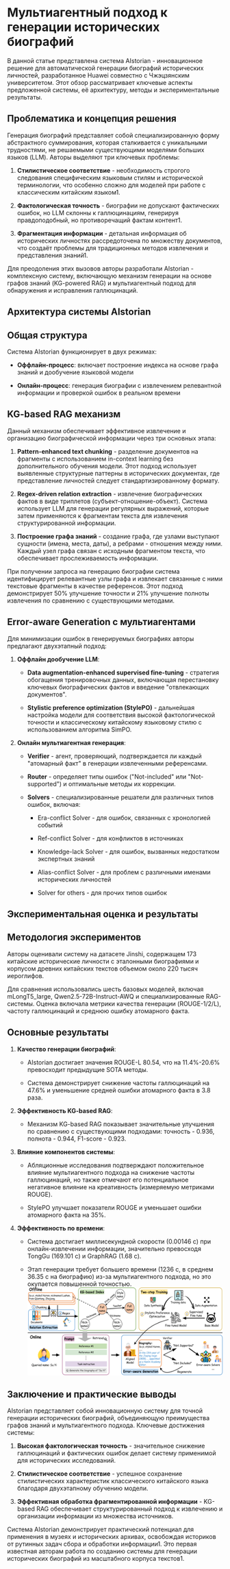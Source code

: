 # Мультиагентный подход к генерации исторических биографий

В данной статье представлена система AIstorian - инновационное решение для автоматической генерации биографий исторических личностей, разработанное Huawei совместно с Чжэцзянским университетом. Этот обзор рассматривает ключевые аспекты предложенной системы, её архитектуру, методы и экспериментальные результаты.
## Проблематика и концепция решения

Генерация биографий представляет собой специализированную форму абстрактного суммирования, которая сталкивается с уникальными трудностями, не решаемыми существующими моделями больших языков (LLM). Авторы выделяют три ключевых проблемы:

1. **Стилистическое соответствие** - необходимость строгого следования специфическим языковым стилям и исторической терминологии, что особенно сложно для моделей при работе с классическим китайским языком1.
    
2. **Фактологическая точность** - биографии не допускают фактических ошибок, но LLM склонны к галлюцинациям, генерируя правдоподобный, но противоречащий фактам контент1.
    
3. **Фрагментация информации** - детальная информация об исторических личностях рассредоточена по множеству документов, что создаёт проблемы для традиционных методов извлечения и представления знаний1.
    

Для преодоления этих вызовов авторы разработали AIstorian - комплексную систему, включающую механизм генерации на основе графов знаний (KG-powered RAG) и мультиагентный подход для обнаружения и исправления галлюцинаций.

## Архитектура системы AIstorian

## Общая структура

Система AIstorian функционирует в двух режимах:

- **Оффлайн-процесс**: включает построение индекса на основе графа знаний и дообучение языковой модели
    
- **Онлайн-процесс**: генерация биографии с извлечением релевантной информации и проверкой ошибок в реальном времени
    

## KG-based RAG механизм

Данный механизм обеспечивает эффективное извлечение и организацию биографической информации через три основных этапа:

1. **Pattern-enhanced text chunking** - разделение документов на фрагменты с использованием in-context learning без дополнительного обучения модели. Этот подход использует выявленные структурные паттерны в исторических документах, где представление личностей следует стандартизированному формату.
    
2. **Regex-driven relation extraction** - извлечение биографических фактов в виде триплетов (субъект-отношение-объект). Система использует LLM для генерации регулярных выражений, которые затем применяются к фрагментам текста для извлечения структурированной информации.
    
3. **Построение графа знаний** - создание графа, где узлами выступают сущности (имена, места, даты), а ребрами - отношения между ними. Каждый узел графа связан с исходным фрагментом текста, что обеспечивает прослеживаемость информации.
    

При получении запроса на генерацию биографии система идентифицирует релевантные узлы графа и извлекает связанные с ними текстовые фрагменты в качестве референсов. Этот подход демонстрирует 50% улучшение точности и 21% улучшение полноты извлечения по сравнению с существующими методами.

## Error-aware Generation с мультиагентами

Для минимизации ошибок в генерируемых биографиях авторы предлагают двухэтапный подход:

1. **Оффлайн дообучение LLM**:
    
    - **Data augmentation-enhanced supervised fine-tuning** - стратегия обогащения тренировочных данных, включающая перестановку ключевых биографических фактов и введение "отвлекающих документов".
        
    - **Stylistic preference optimization (StylePO)** - дальнейшая настройка модели для соответствия высокой фактологической точности и классическому китайскому языковому стилю с использованием алгоритма SimPO.
        
2. **Онлайн мультиагентная генерация**:
    
    - **Verifier** - агент, проверяющий, подтверждается ли каждый "атомарный факт" в генерации извлеченными референсами.
        
    - **Router** - определяет типы ошибок ("Not-included" или "Not-supported") и оптимальные методы их коррекции.
        
    - **Solvers** - специализированные решатели для различных типов ошибок, включая:
        
        - Era-conflict Solver - для ошибок, связанных с хронологией событий
            
        - Ref-conflict Solver - для конфликтов в источниках
            
        - Knowledge-lack Solver - для ошибок, вызванных недостатком экспертных знаний
            
        - Alias-conflict Solver - для проблем с различными именами исторических личностей
            
        - Solver for others - для прочих типов ошибок
            

## Экспериментальная оценка и результаты

## Методология экспериментов

Авторы оценивали систему на датасете Jinshi, содержащем 173 китайские исторические личности с эталонными биографиями и корпусом древних китайских текстов объемом около 220 тысяч иероглифов.

Для сравнения использовались шесть базовых моделей, включая mLongT5_large, Qwen2.5-72B-Instruct-AWQ и специализированные RAG-системы. Оценка включала метрики качества генерации (ROUGE-1/2/L), частоту галлюцинаций и среднюю ошибку атомарного факта.

## Основные результаты

1. **Качество генерации биографий**:
    
    - AIstorian достигает значения ROUGE-L 80.54, что на 11.4%-20.6% превосходит предыдущие SOTA методы.
        
    - Система демонстрирует снижение частоты галлюцинаций на 47.6% и уменьшение средней ошибки атомарного факта в 3.8 раза.
        
2. **Эффективность KG-based RAG**:
    
    - Механизм KG-based RAG показывает значительные улучшения по сравнению с существующими подходами: точность - 0.936, полнота - 0.944, F1-score - 0.923.
        
3. **Влияние компонентов системы**:
    
    - Абляционные исследования подтверждают положительное влияние мультиагентного подхода на снижение частоты галлюцинаций, но также отмечают его потенциальное негативное влияние на креативность (измеряемую метриками ROUGE).
        
    - StylePO улучшает показатели ROUGE и уменьшает ошибки атомарного факта на 35%.
        
4. **Эффективность по времени**:
    
    - Система достигает миллисекундной скорости (0.00146 с) при онлайн-извлечении информации, значительно превосходя TongGu (169.101 с) и GraphRAG (1.68 с).
        
    - Этап генерации требует большего времени (1236 с, в среднем 36.35 с на биографию) из-за мультиагентного подхода, но это окупается повышенной точностью.
![Alt text](https://github.com/rocoss/Awesome-RAG/blob/main/images/Pasted%20image%2020250509145544.png)

## Заключение и практические выводы

AIstorian представляет собой инновационную систему для точной генерации исторических биографий, объединяющую преимущества графов знаний и мультиагентного подхода. Ключевые достижения системы:

1. **Высокая фактологическая точность** - значительное снижение галлюцинаций и фактических ошибок делает систему применимой для исторических исследований.
    
2. **Стилистическое соответствие** - успешное сохранение стилистических характеристик классического китайского языка благодаря двухэтапному обучению модели.
    
3. **Эффективная обработка фрагментированной информации** - KG-based RAG обеспечивает структурированный подход к извлечению и организации информации из множества источников.
    

Система AIstorian демонстрирует практический потенциал для применения в музеях и исторических архивах, освобождая историков от рутинных задач сбора и обработки информации1. Это первая известная авторам работа по созданию системы для генерации исторических биографий из масштабного корпуса текстов1.
